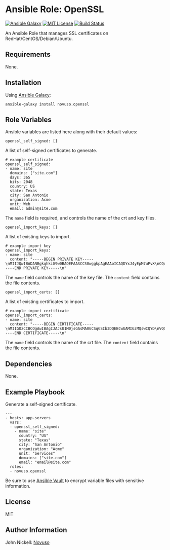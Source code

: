# Ansible Role: OpenSSL

[![Ansible Galaxy](http://img.shields.io/badge/galaxy-novuso.openssl-000000.svg)](https://galaxy.ansible.com/list#/roles/2099)
[![MIT License](http://img.shields.io/badge/license-MIT-003399.svg)](http://opensource.org/licenses/MIT)
[![Build Status](https://travis-ci.org/novuso/ansible-role-openssl.svg)](https://travis-ci.org/novuso/ansible-role-openssl)

An Ansible Role that manages SSL certificates on RedHat/CentOS/Debian/Ubuntu.

## Requirements

None.

## Installation

Using [Ansible Galaxy](https://galaxy.ansible.com/):

    ansible-galaxy install novuso.openssl

## Role Variables

Ansible variables are listed here along with their default values:

    openssl_self_signed: []

A list of self-signed certificates to generate.

    # example certificate
    openssl_self_signed:
    - name: site
      domains: ["site.com"]
      days: 365
      bits: 2048
      country: US
      state: Texas
      city: San Antonio
      organization: Acme
      unit: Web
      email: admin@site.com

The `name` field is required, and controls the name of the crt and key files.

    openssl_import_keys: []

A list of existing keys to import.

    # example import key
    openssl_import_keys:
    - name: site
      content: "-----BEGIN PRIVATE KEY-----\nMIIJQwIBADANBgkqhkiG9w0BAQEFAASCCS0wggkpAgEAAoICAQDYxJ4yEpM7uPvX\nCQoeW5fZDsih4EGsXkyi8ELnUZr2aI25GkhtV3oxpqaCOs9mRQz3nTvD++EqIv2/\nTchss6HonYSnMkTnolJctNbOUdEoxAPrtZhEOui1E95Nvqoa1gbW0Wiu02tf/zux\ncTT9GdaYf8Xav3hBq5tpMP/5ujFrKATvB1Q6v+OYzZYePFuMDQV/8HjwqyDPpzU6\nGnBNbq01ItWqSYVazRCeVYQv5UG6Z/s6udpxlDNNk2p0rSWmJDJPbigRarkR3Hkh\nxaqc4I5/N3IhKCMtZ3NGbTpBAiBaRytj+lELGa48G0AdzDwTH5A3yTdN8ZpxGRgn\nQ3GOv8bO2ZDwTBDW3JoxEA/jegegvC1pI2Sd8vSTX1y5hJetHzFhKZgJ9RFoX30I\nzs8izI9/tc5mFhSYeE3iBHN8hXFqfHx8elPts5OdDRgG5sxMA4BtuPfA0pBSqsNN\nBsIEzLa/IkB3J2AFB+41HivVD23hCIB9T833rSVqFxbCmFMUO4+yIM23Wa9QNAh6\nOd9zCTGKsSyr2nStBlVzrkGkFfMQMs3nvkF9AG652NjmPps/LrJGzfew8OUMrtVL\n/jEpiqm9JF2WRqHAp4lHIutRjVmJ6qBwLJ3O0rsSS2431HfsayNEqLbr1xdkh7dF\niesR8Y1XJ3W+0txkWRqLKGFyjtXJ3QIDAQABAoICAF8ChughliEGKnQNBT9bHApK\nXYv+FCrtxh9guaJT9VztZLjuGTK7tdZPWgoYptEHkPBzHUAAhaeHYLrZ5/AlJ+Ei\nMYNrGCKC1iDGLqSN3eRFTgahOJUnUNoVVEm1OS+8AZFkhcKi7hxMbaiPmw8YpSOA\nVYNUiuwVwG9xx7B4eLKj/s2Z48RAWQyfh53HDMUs6+0wxIGQMDhz7HOEJRb7XLW+\nh/I0eVvcJ92OU/r+PDns24PY9DL2JypoY6+yOJ9CnD6OZMeFhIqcnQc9cVODZVHD\nRqXbxtde0Xrb4z2dJfsL2KvgimcYIXM86nRlESu8mOSqsC/cprnNqvWCrSJJUmSG\nyklXqLGCfv7is9kONWLpO879/8zWpSsgrJxfIT6xn+GpMgSi/yG4L91zd831Dnwl\nEiHfVSZw0U7bzTQ5GFGv0VL/hcnUhTVQuF91tLN1YCgLm+odBhckE6OaxDHSRS3l\nIr1rWLMhsfWD/K/4ykmM3Jl0RtXkPmT9TzBF45//kkxCe+3cdNCpDWsx4VWyX/mx\nnnvA21rQenMs4mtYTH3V0j64AvZzieEFCzFJP3r1Vt+XV5GCqmb1qbjLJ5oBcyFO\n1B1Keoph9D6ti9AUxWt55QkzpJ9Lft5KEg81dpAPNFp3J5Gb8KHL26WheQQpLs8q\n9LehiTGXwXR7R/arZ2ehAoIBAQD5HqOpe4nzOCtihNg/6Z8HEeMBcFriBfGTxpjc\nv0gQCWWB0AtFt7jVfEZiMiOmURfiqa+6MEMV4zjHLdiWvMhTMUxzgyPHsJ8Y6Bjw\nCQh1oQikw43jGs2Wd+cKoc5sxC8hr1xbf+K1gEp6faiTTKp1LVQAj483TAfgbjEM\nS9Blkaqwh3943sOM4hCYjVW4o/1887aEH5IKms51W6JdtYZo61hQ3ydFwRQXJA9n\niA9vX/HWRyXnzdjmT4paR/zk3xX3S9VSXnKyQUXpW3SgACJt3w7wdkr0E88zmqlS\n9xzUcP+FGncsphdIxDYIdY+hYG2yMmITC6caqT2Ue8jprAypAoIBAQDewT3VJCak\nM+PHatZy9qroMbRDa8G/ZTNZWn8ODXoOqTAln3bR5UvWK2FeWgS6xxs/QOttJUKb\nYEgIvBKwd7QQglHJebt0UA9J3KvPB/vNXaheCn4ptzNWBfC5i5tah2kv7c/xYq7h\nTGMqxKQ7g8TfpY9PQk9fQSLedC/cXOlHQOXlN5cna06U03l0k8qhfJLLpXf+lT1i\nsC1A57c+adkV7mQF6Jm0yxsconfsIJ1+Fih1ZvmdXvKwUe/5sfZoe+z8IRcjRE3N\nXgekt3Z37Yn3JkpnsQeCYEUt1g74Fu42c3FWrVrsUZO36M6rS6k9TMUCefGUPJ54\njI3ap7uiqsAVAoIBAQChIw9rtiwR9Zgifpk+JggmU4yJRrqSjpOnKYOA7f1X2iwd\nXoucCe11sY/5PkNO9g9EHsw627LY+oOkWmRJhEzzeuTfpsjDBtyyCJbw1HbzVzk3\nEgK6DoFCvcXlW6ohMnjmCf7sdHkZO6VxO8yJksKDTtGSF0nk07oYkk4JjRR8Tk+h\nJdPvQ/ArNaLUej8jUnfJlf7N0XnugBnhUWdhw+PwA6K5lM5bUTuEiF+qcRjCysWr\n+5NqL/0HZBWytfO/uwkDT7rpL4xy/sOQ4QY75Dpg5TJNmcZ7wEB7OaQitRKh24F8\nABVr/Pb8q2Xj7N793Fi4Ndy4QwZQuX3KiJL5ir8ZAoIBAHoLgFg+NVm0AHGrLJHS\najNLwEtMR9wYk3i6Z3CIm75ankGOzCgWLGXMYM20HnFDU79lT1f+mS7OIsl+WfML\nssF01WDA7J6+mpHKcOu+oQyU6wGTWCp88IiKOqk+P0Drfgs/jbXgbpaMJq0xDhZ5\njK1IZWt0lk5HPtaI7Awdb8aVXSAoRA3Z8jUCZMIlk1jFCxy+rS70D6z5f+HW0wRE\nNCea9Hx0Q3rV6SXYMkJSYFfLxiEE6XB6rBdE3Wl+QtZeR6qgaq/s5X/GrANobWUp\n5XRfK1cCnG2nV1/Ur2DoF14IBCoMUwu1amzSBiG+E5y9aheAPocMa3r672HEkr5+\nNT0CggEBANi7hqnr/tQKBVtQeeBvkbHuvEEPqKNkciOlVdkTk3XJNAzz85v1ZNOc\npTzUDHXaPkxGLz9IDMb9ggD2qHsS7nzFLakzDvFjOQC+MRiOX3cxCzWIGuu+7SRh\nnlaSCLpv6GiYHgShYga8Ezkhpp2zb4vP8E9t4JMTwSzZTWvP+lhLpedBtZ9jPbeg\nwvNxfgDUP6uIEJKBpthLbXv4yYigJlxSLlqq+L5VXOk316SAXsQ5QkzHT2sl4/LA\niBZNgAQZqXd2fdfKu/l8NBQIs5U3suLZzd6nGJFuYjAlwPZZyxqdqlC0h7Q2Pf+7\nFQk+Jac6AkoJKaDx9ObcFDuz7SJsuMM=\n-----END PRIVATE KEY-----\n"

The `name` field controls the name of the key file. The `content` field contains the file contents.

    openssl_import_certs: []

A list of existing certificates to import.

    # example import certificate
    openssl_import_certs:
    - name: site
      content: "-----BEGIN CERTIFICATE-----\nMIIGOzCCBCOgAwIBAgIJAJsU1M0jsGAsMA0GCSqGSIb3DQEBCwUAMIGzMQswCQYD\nVQQGEwJVUzEOMAwGA1UECAwFVGV4YXMxFDASBgNVBAcMC1NhbiBBbnRvbmlvMQ8w\nDQYDVQQKDAZOb3Z1c28xETAPBgNVBAsMCFNlcnZpY2VzMRgwFgYDVQQDDA9hcHBs\naWNhdGlvbi5jb20xGjAYBgNVBAMMESouYXBwbGljYXRpb24uY29tMSQwIgYJKoZI\nhvcNAQkBFhVlbWFpbEBhcHBsaWNhdGlvbi5jb20wHhcNMTQxMTA0MDc0MTI1WhcN\nMTkxMTAzMDc0MTI1WjCBszELMAkGA1UEBhMCVVMxDjAMBgNVBAgMBVRleGFzMRQw\nEgYDVQQHDAtTYW4gQW50b25pbzEPMA0GA1UECgwGTm92dXNvMREwDwYDVQQLDAhT\nZXJ2aWNlczEYMBYGA1UEAwwPYXBwbGljYXRpb24uY29tMRowGAYDVQQDDBEqLmFw\ncGxpY2F0aW9uLmNvbTEkMCIGCSqGSIb3DQEJARYVZW1haWxAYXBwbGljYXRpb24u\nY29tMIICIjANBgkqhkiG9w0BAQEFAAOCAg8AMIICCgKCAgEA2MSeMhKTO7j71wkK\nHluX2Q7IoeBBrF5MovBC51Ga9miNuRpIbVd6MaamgjrPZkUM9507w/vhKiL9v03I\nbLOh6J2EpzJE56JSXLTWzlHRKMQD67WYRDrotRPeTb6qGtYG1tFortNrX/87sXE0\n/RnWmH/F2r94QaubaTD/+boxaygE7wdUOr/jmM2WHjxbjA0Ff/B48Ksgz6c1Ohpw\nTW6tNSLVqkmFWs0QnlWEL+VBumf7OrnacZQzTZNqdK0lpiQyT24oEWq5Edx5IcWq\nnOCOfzdyISgjLWdzRm06QQIgWkcrY/pRCxmuPBtAHcw8Ex+QN8k3TfGacRkYJ0Nx\njr/GztmQ8EwQ1tyaMRAP43oHoLwtaSNknfL0k19cuYSXrR8xYSmYCfURaF99CM7P\nIsyPf7XOZhYUmHhN4gRzfIVxanx8fHpT7bOTnQ0YBubMTAOAbbj3wNKQUqrDTQbC\nBMy2vyJAdydgBQfuNR4r1Q9t4QiAfU/N960lahcWwphTFDuPsiDNt1mvUDQIejnf\ncwkxirEsq9p0rQZVc65BpBXzEDLN575BfQBuudjY5j6bPy6yRs33sPDlDK7VS/4x\nKYqpvSRdlkahwKeJRyLrUY1ZieqgcCydztK7EktuN9R37GsjRKi269cXZIe3RYnr\nEfGNVyd1vtLcZFkaiyhhco7Vyd0CAwEAAaNQME4wHQYDVR0OBBYEFDlzCe5cLLU+\nrtaYEFyT4u6ADfl8MB8GA1UdIwQYMBaAFDlzCe5cLLU+rtaYEFyT4u6ADfl8MAwG\nA1UdEwQFMAMBAf8wDQYJKoZIhvcNAQELBQADggIBAFt6TNgphCZXlh3+J2XEFDAa\nd2xmEWLKziP1IOAkBg7+RD+OIFULbuXAoH0/f8PSaGRRGm6QPHjsI67l25240M2B\nqhzpfsucQ1bohxPQiGorAVWohRmI2BFc0vSgeimCKQvcQc8LXqoqtuxiM9wGLMDc\nnWQGiRn/JATF/jc5WXqf1VPsFND9LmzxiFph7w1B6nol3DPMvc3U9YpF5iCSBwOS\n8wN0dAyxwROo6hFOWsgoZxSRCPnqPpUhkBgMrrJZYzWiW/Brt9ZIVQ/dD2K11JWe\nLCBxIaRriIzn06a6QJd1whYpgyUEvNRNWf4FoZqexny/zwPkhBibhqn9W7X4yuzt\nXtQmHGOT3B+MwYyCIrPrv63t4xoTwvH1KePPfibt5tccnrRxS4uBYK817wzUp0o9\nl4j2cfn+OM8eI9UC2KKv6giBCxzRjJC613wStNh7vKLUf5NVu6w4rJEZmKc2u9AZ\nMyPuLjrpRS+A8hcRhz4tkxZhUx7EUvN6rnfQLXIhqWaLUcb+KBL7NDOBH6/o4BY3\nGmq6QH/Saq6WucRyq2PMJWn7TOeHs3oqS6ahuBINv5OOBTUMugq9ZOgUm1Ybb12p\nKnw5VzNIFaBdUOjIb5urX2XOsJnUp8QWk5BDMktjw6mdrqeIFQlN5faG2KptGJeC\nROIGiYgif1Mf5JQNkTff\n-----END CERTIFICATE-----\n"

The `name` field controls the name of the crt file. The `content` field contains the file contents.

## Dependencies

None.

## Example Playbook

Generate a self-signed certificate.

    ---
    - hosts: app-servers
      vars:
      - openssl_self_signed:
        - name: "site"
          country: "US"
          state: "Texas"
          city: "San Antonio"
          organization: "Acme"
          unit: "Services"
          domains: ["site.com"]
          email: "email@site.com"
      roles:
      - novuso.openssl

Be sure to use [Ansible Vault](http://docs.ansible.com/playbooks_vault.html) to
encrypt variable files with sensitive information.

## License

MIT

## Author Information

John Nickell: [Novuso](http://novuso.com)
